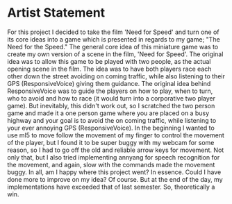 # Artist Statement

For this project I decided to take the film 'Need for Speed' and turn one of its core ideas into a game which is presented in regards to my game; "The Need for the Speed." The general core idea of this miniature game was to create my own version of a scene in the film, 'Need for Speed'. The original idea was to allow this game to be played with two people, as the actual opening scene in the film. The idea was to have both players race each other down the street avoiding on coming traffic, while also listening to their GPS (ResponsiveVoice) giving them guidance. The original idea behind ResponsiveVoice was to guide the players on how to play, when to turn, who to avoid and how to race (it would turn into a corporative two player game). But inevitably, this didn't work out, so I scratched the two person game and made it a one person game where you are placed on a busy highway and your goal is to avoid the on coming traffic, while listening to your ever annoying GPS (ResponsiveVoice). In the beginning I wanted to use ml5 to move follow the movement of my finger to control the movement of the player, but I found it to be super buggy with my webcam for some reason, so I had to go off the old and reliable arrow keys for movement. Not only that, but I also tried implementing annyang for speech recognition for the movement, and again, slow with the commands made the movement buggy. In all, am I happy where this project went? In essence. Could I have done more to improve on my idea? Of course. But at the end of the day, my implementations have exceeded that of last semester. So, theoretically a win.

